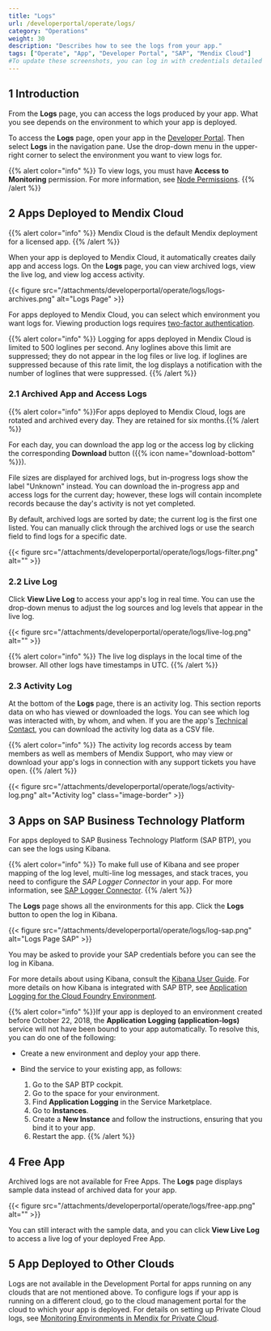 ```yaml
---
title: "Logs"
url: /developerportal/operate/logs/
category: "Operations"
weight: 30
description: "Describes how to see the logs from your app."
tags: ["Operate", "App", "Developer Portal", "SAP", "Mendix Cloud"]
#To update these screenshots, you can log in with credentials detailed in How to Update Screenshots Using Team Apps.
---
```


## 1 Introduction

From the **Logs** page, you can access the logs produced by your app. What you see depends on the environment to which your app is deployed.

To access the **Logs** page, open your app in the [Developer Portal](https://sprintr.home.mendix.com/). Then select **Logs** in the navigation pane. Use the drop-down menu in the upper-right corner to select the environment you want to view logs for.

{{% alert color="info" %}}
To view logs, you must have **Access to Monitoring** permission. For more information, see [Node Permissions](/developerportal/deploy/node-permissions/).
{{% /alert %}}

## 2 Apps Deployed to Mendix Cloud

{{% alert color="info" %}}
Mendix Cloud is the default Mendix deployment for a licensed app.
{{% /alert %}}

When your app is deployed to Mendix Cloud, it automatically creates daily app and access logs. On the **Logs** page, you can view archived logs, view the live log, and view log access activity.

{{< figure src="/attachments/developerportal/operate/logs/logs-archives.png" alt="Logs Page" >}}

For apps deployed to Mendix Cloud, you can select which environment you want logs for. Viewing production logs requires [two-factor authentication](/developerportal/deploy/two-factor-authentication/).

{{% alert color="info" %}}
Logging for apps deployed in Mendix Cloud is limited to 500 loglines per second. Any loglines above this limit are suppressed; they do not appear in the log files or live log. if loglines are suppressed because of this rate limit, the log displays a notification with the number of loglines that were suppressed.
{{% /alert %}}

### 2.1 Archived App and Access Logs

{{% alert color="info" %}}For apps deployed to Mendix Cloud, logs are rotated and archived every day. They are retained for six months.{{% /alert %}}

For each day, you can download the app log or the access log by clicking the corresponding **Download** button ({{% icon name="download-bottom" %}}).

File sizes are displayed for archived logs, but in-progress logs show the label "Unknown" instead. You can download the in-progress app and access logs for the current day; however, these logs will contain incomplete records because the day's activity is not yet completed. 

By default, archived logs are sorted by date; the current log is the first one listed. You can manually click through the archived logs or use the search field to find logs for a specific date.

{{< figure src="/attachments/developerportal/operate/logs/logs-filter.png" alt="" >}}

### 2.2 Live Log

Click **View Live Log** to access your app's log in real time. You can use the drop-down menus to adjust the log sources and log levels that appear in the live log.

{{< figure src="/attachments/developerportal/operate/logs/live-log.png" alt="" >}} 

{{% alert color="info" %}}
The live log displays in the local time of the browser. All other logs have timestamps in UTC.
{{% /alert %}}

### 2.3 Activity Log

At the bottom of the **Logs** page, there is an activity log. This section reports data on who has viewed or downloaded the logs. You can see which log was interacted with, by whom, and when. If you are the app's [Technical Contact](/developerportal/general/app-roles/#technical-contact), you can download the activity log data as a CSV file.

{{% alert color="info" %}}
The activity log records access by team members as well as members of Mendix Support, who may view or download your app's logs in connection with any support tickets you have open. 
{{% /alert %}}

{{< figure src="/attachments/developerportal/operate/logs/activity-log.png" alt="Activity log" class="image-border" >}}

## 3 Apps on SAP Business Technology Platform

For apps deployed to SAP Business Technology Platform (SAP BTP), you can see the logs using Kibana.

{{% alert color="info" %}}
To make full use of Kibana and see proper mapping of the log level, multi-line log messages, and stack traces, you need to configure the *SAP Logger Connector* in your app. For more information, see [SAP Logger Connector](/appstore/connectors/sap/sap-logger/).
{{% /alert %}}

The **Logs** page shows all the environments for this app. Click the **Logs** button to open the log in Kibana.

{{< figure src="/attachments/developerportal/operate/logs/log-sap.png" alt="Logs Page SAP" >}}

You may be asked to provide your SAP credentials before you can see the log in Kibana.

For more details about using Kibana, consult the [Kibana User Guide](https://www.elastic.co/guide/en/kibana/current/index.html). For more details on how Kibana is integrated with SAP BTP, see [Application Logging for the Cloud Foundry Environment](https://help.sap.com/viewer/ee8e8a203e024bbb8c8c2d03fce527dc/Cloud/en-US/68454d44ad41458788959485a24305e2.html).

{{% alert color="info" %}}If your app is deployed to an environment created before October 22, 2018, the **Application Logging (application-logs)** service will not have been bound to your app automatically. To resolve this, you can do one of the following:

* Create a new environment and deploy your app there.

* Bind the service to your existing app, as follows:

    1. Go to the SAP BTP cockpit.
    2. Go to the space for your environment.
    3. Find **Application Logging** in the Service Marketplace.
    4. Go to **Instances**.
    5. Create a **New Instance** and follow the instructions, ensuring that you bind it to your app.
    6. Restart the app.
{{% /alert %}}

## 4 Free App

Archived logs are not available for Free Apps. The **Logs** page displays sample data instead of archived data for your app.

{{< figure src="/attachments/developerportal/operate/logs/free-app.png" alt="" >}}

You can still interact with the sample data, and you can click **View Live Log** to access a live log of your deployed Free App.

## 5 App Deployed to Other Clouds

Logs are not available in the Development Portal for apps running on any clouds that are not mentioned above. To configure logs if your app is running on a different cloud, go to the cloud management portal for the cloud to which your app is deployed. For details on setting up Private Cloud logs, see [Monitoring Environments in Mendix for Private Cloud](/developerportal/deploy/private-cloud-monitor/).
